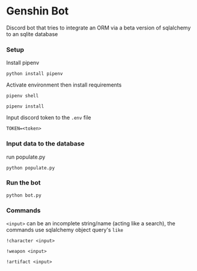 # Genshin Bot 

Discord bot that tries to integrate an ORM via a beta version of sqlalchemy to an sqlite database 


### Setup

Install pipenv
```
python install pipenv
```

Activate environment then install requirements
```
pipenv shell
```
```
pipenv install
```

Input discord token to the `.env` file 
```
TOKEN=<token>
```

### Input data to the database
run populate.py
```
python populate.py
```

### Run the bot
```
python bot.py
```

### Commands
`<input>` can be an incomplete string/name (acting like a search), the commands use sqlalchemy object query's `like`

```
!character <input>
```
```
!weapon <input>
```
```
!artifact <input>
```